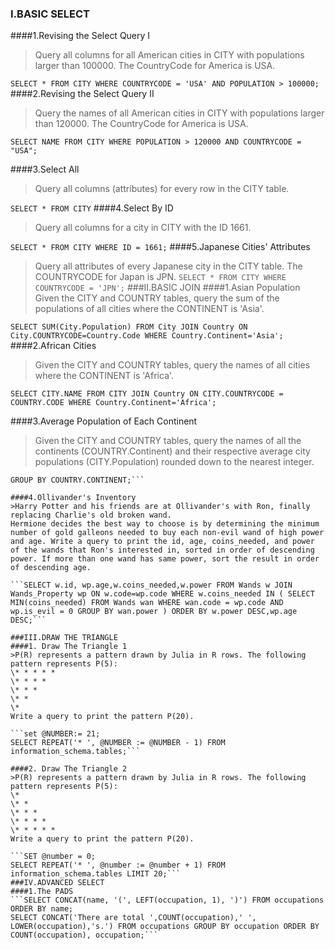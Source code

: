 ### I.BASIC SELECT
####1.Revising the Select Query I
> Query all columns for all American cities in CITY with populations larger than 100000. The CountryCode for America is USA.

```SELECT * FROM CITY WHERE COUNTRYCODE = 'USA' AND POPULATION > 100000;```
####2.Revising the Select Query II
>Query the names of all American cities in CITY with populations larger than 120000. The CountryCode for America is USA.

```SELECT NAME FROM CITY WHERE POPULATION > 120000 AND COUNTRYCODE = "USA";```

####3.Select All 
>Query all columns (attributes) for every row in the CITY table.

```SELECT * FROM CITY```
####4.Select By ID
>Query all columns for a city in CITY with the ID 1661.

```SELECT * FROM CITY WHERE ID = 1661;```
####5.Japanese Cities' Attributes
>Query all attributes of every Japanese city in the CITY table. The COUNTRYCODE for Japan is JPN.
```SELECT * FROM CITY WHERE COUNTRYCODE = 'JPN';```
###II.BASIC JOIN
####1.Asian Population
>Given the CITY and COUNTRY tables, query the sum of the populations of all cities where the CONTINENT is 'Asia'.

```SELECT SUM(City.Population) FROM City JOIN Country ON City.COUNTRYCODE=Country.Code WHERE Country.Continent='Asia';```
####2.African Cities
>Given the CITY and COUNTRY tables, query the names of all cities where the CONTINENT is 'Africa'.

```SELECT CITY.NAME FROM CITY JOIN Country ON CITY.COUNTRYCODE = COUNTRY.CODE WHERE Country.Continent='Africa';```

####3.Average Population of Each Continent
>Given the CITY and COUNTRY tables, query the names of all the continents (COUNTRY.Continent) and their respective average city populations (CITY.Population) rounded down to the nearest integer.

```SELECT COUNTRY.CONTINENT, FLOOR(AVG(CITY.POPULATION)) FROM CITY JOIN COUNTRY ON CITY.COUNTRYCODE = COUNTRY.CODE
GROUP BY COUNTRY.CONTINENT;```

####4.Ollivander's Inventory
>Harry Potter and his friends are at Ollivander's with Ron, finally replacing Charlie's old broken wand.
Hermione decides the best way to choose is by determining the minimum number of gold galleons needed to buy each non-evil wand of high power and age. Write a query to print the id, age, coins_needed, and power of the wands that Ron's interested in, sorted in order of descending power. If more than one wand has same power, sort the result in order of descending age.

```SELECT w.id, wp.age,w.coins_needed,w.power FROM Wands w JOIN Wands_Property wp ON w.code=wp.code WHERE w.coins_needed IN ( SELECT MIN(coins_needed) FROM Wands wan WHERE wan.code = wp.code AND wp.is_evil = 0 GROUP BY wan.power ) ORDER BY w.power DESC,wp.age DESC;```

###III.DRAW THE TRIANGLE 
####1. Draw The Triangle 1
>P(R) represents a pattern drawn by Julia in R rows. The following pattern represents P(5):
\* * * * * 
\* * * * 
\* * * 
\* * 
\*
Write a query to print the pattern P(20).

```set @NUMBER:= 21; 
SELECT REPEAT('* ', @NUMBER := @NUMBER - 1) FROM information_schema.tables;```

####2. Draw The Triangle 2
>P(R) represents a pattern drawn by Julia in R rows. The following pattern represents P(5):
\* 
\* * 
\* * * 
\* * * * 
\* * * * *
Write a query to print the pattern P(20).

```SET @number = 0;
SELECT REPEAT('* ', @number := @number + 1) FROM information_schema.tables LIMIT 20;```
###IV.ADVANCED SELECT
####1.The PADS
```SELECT CONCAT(name, '(', LEFT(occupation, 1), ')') FROM occupations ORDER BY name;
SELECT CONCAT('There are total ',COUNT(occupation),' ', LOWER(occupation),'s.') FROM occupations GROUP BY occupation ORDER BY COUNT(occupation), occupation;```




